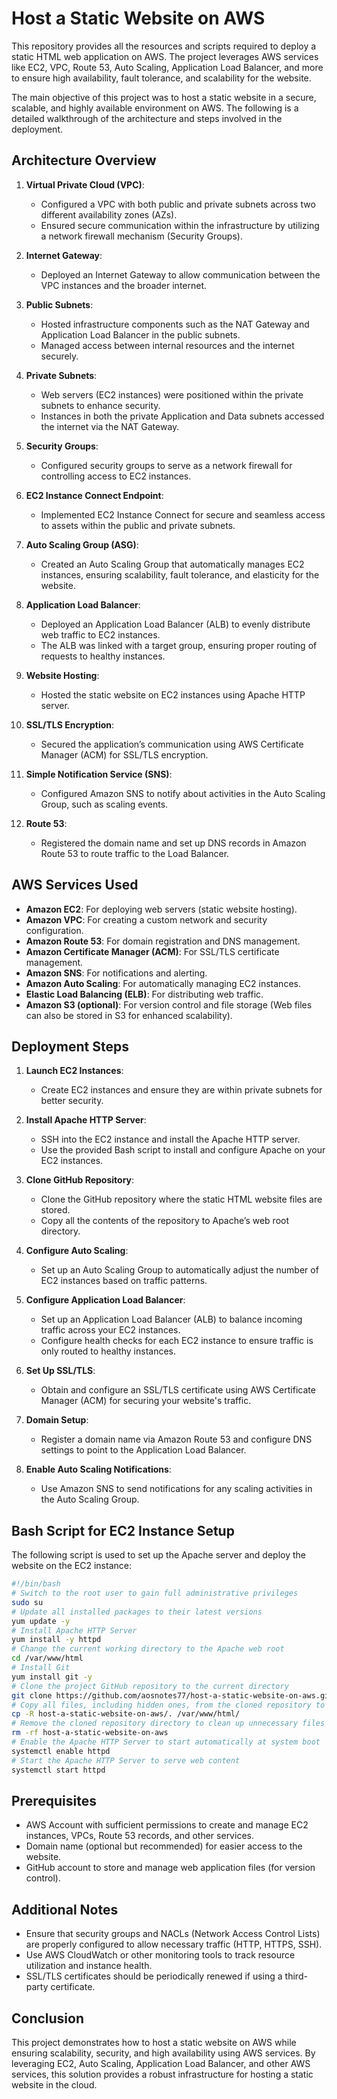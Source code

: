 # Host a Static Website on AWS

This repository provides all the resources and scripts required to deploy a static HTML web application on AWS. The project leverages AWS services like EC2, VPC, Route 53, Auto Scaling, Application Load Balancer, and more to ensure high availability, fault tolerance, and scalability for the website.

The main objective of this project was to host a static website in a secure, scalable, and highly available environment on AWS. The following is a detailed walkthrough of the architecture and steps involved in the deployment.

## Architecture Overview

1. **Virtual Private Cloud (VPC)**:
   - Configured a VPC with both public and private subnets across two different availability zones (AZs).
   - Ensured secure communication within the infrastructure by utilizing a network firewall mechanism (Security Groups).

2. **Internet Gateway**:
   - Deployed an Internet Gateway to allow communication between the VPC instances and the broader internet.

3. **Public Subnets**:
   - Hosted infrastructure components such as the NAT Gateway and Application Load Balancer in the public subnets.
   - Managed access between internal resources and the internet securely.

4. **Private Subnets**:
   - Web servers (EC2 instances) were positioned within the private subnets to enhance security.
   - Instances in both the private Application and Data subnets accessed the internet via the NAT Gateway.

5. **Security Groups**:
   - Configured security groups to serve as a network firewall for controlling access to EC2 instances.

6. **EC2 Instance Connect Endpoint**:
   - Implemented EC2 Instance Connect for secure and seamless access to assets within the public and private subnets.

7. **Auto Scaling Group (ASG)**:
   - Created an Auto Scaling Group that automatically manages EC2 instances, ensuring scalability, fault tolerance, and elasticity for the website.

8. **Application Load Balancer**:
   - Deployed an Application Load Balancer (ALB) to evenly distribute web traffic to EC2 instances.
   - The ALB was linked with a target group, ensuring proper routing of requests to healthy instances.

9. **Website Hosting**:
   - Hosted the static website on EC2 instances using Apache HTTP server.

10. **SSL/TLS Encryption**:
    - Secured the application’s communication using AWS Certificate Manager (ACM) for SSL/TLS encryption.

11. **Simple Notification Service (SNS)**:
    - Configured Amazon SNS to notify about activities in the Auto Scaling Group, such as scaling events.

12. **Route 53**:
    - Registered the domain name and set up DNS records in Amazon Route 53 to route traffic to the Load Balancer.

## AWS Services Used

- **Amazon EC2**: For deploying web servers (static website hosting).
- **Amazon VPC**: For creating a custom network and security configuration.
- **Amazon Route 53**: For domain registration and DNS management.
- **Amazon Certificate Manager (ACM)**: For SSL/TLS certificate management.
- **Amazon SNS**: For notifications and alerting.
- **Amazon Auto Scaling**: For automatically managing EC2 instances.
- **Elastic Load Balancing (ELB)**: For distributing web traffic.
- **Amazon S3 (optional)**: For version control and file storage (Web files can also be stored in S3 for enhanced scalability).

## Deployment Steps

1. **Launch EC2 Instances**:
   - Create EC2 instances and ensure they are within private subnets for better security.
   
2. **Install Apache HTTP Server**:
   - SSH into the EC2 instance and install the Apache HTTP server.
   - Use the provided Bash script to install and configure Apache on your EC2 instances.

3. **Clone GitHub Repository**:
   - Clone the GitHub repository where the static HTML website files are stored.
   - Copy all the contents of the repository to Apache’s web root directory.

4. **Configure Auto Scaling**:
   - Set up an Auto Scaling Group to automatically adjust the number of EC2 instances based on traffic patterns.

5. **Configure Application Load Balancer**:
   - Set up an Application Load Balancer (ALB) to balance incoming traffic across your EC2 instances.
   - Configure health checks for each EC2 instance to ensure traffic is only routed to healthy instances.

6. **Set Up SSL/TLS**:
   - Obtain and configure an SSL/TLS certificate using AWS Certificate Manager (ACM) for securing your website's traffic.

7. **Domain Setup**:
   - Register a domain name via Amazon Route 53 and configure DNS settings to point to the Application Load Balancer.

8. **Enable Auto Scaling Notifications**:
   - Use Amazon SNS to send notifications for any scaling activities in the Auto Scaling Group.

## Bash Script for EC2 Instance Setup

The following script is used to set up the Apache server and deploy the website on the EC2 instance:

```bash
#!/bin/bash
# Switch to the root user to gain full administrative privileges
sudo su
# Update all installed packages to their latest versions
yum update -y
# Install Apache HTTP Server
yum install -y httpd
# Change the current working directory to the Apache web root
cd /var/www/html
# Install Git
yum install git -y
# Clone the project GitHub repository to the current directory
git clone https://github.com/aosnotes77/host-a-static-website-on-aws.git
# Copy all files, including hidden ones, from the cloned repository to the Apache web root
cp -R host-a-static-website-on-aws/. /var/www/html/
# Remove the cloned repository directory to clean up unnecessary files
rm -rf host-a-static-website-on-aws
# Enable the Apache HTTP Server to start automatically at system boot
systemctl enable httpd
# Start the Apache HTTP Server to serve web content
systemctl start httpd
```

## Prerequisites

- AWS Account with sufficient permissions to create and manage EC2 instances, VPCs, Route 53 records, and other services.
- Domain name (optional but recommended) for easier access to the website.
- GitHub account to store and manage web application files (for version control).
  
## Additional Notes

- Ensure that security groups and NACLs (Network Access Control Lists) are properly configured to allow necessary traffic (HTTP, HTTPS, SSH).
- Use AWS CloudWatch or other monitoring tools to track resource utilization and instance health.
- SSL/TLS certificates should be periodically renewed if using a third-party certificate.

## Conclusion

This project demonstrates how to host a static website on AWS while ensuring scalability, security, and high availability using AWS services. By leveraging EC2, Auto Scaling, Application Load Balancer, and other AWS services, this solution provides a robust infrastructure for hosting a static website in the cloud.
